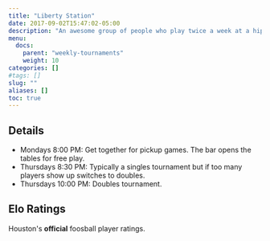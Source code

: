 ```yaml
---
title: "Liberty Station"
date: 2017-09-02T15:47:02-05:00
description: "An awesome group of people who play twice a week at a hip bar. The Liberty foosers don't play for money, instead they have a point system where you win and lose Elo points depending on who and how you play. Beginner friendly."
menu:
  docs:
    parent: "weekly-tournaments"
    weight: 10 
categories: []
#tags: []
slug: ""
aliases: []
toc: true
---
```


## Details

* Mondays 8:00 PM: Get together for pickup games. The bar opens the tables for free play.
* Thursdays 8:30 PM: Typically a singles tournament but if too many players show up switches to doubles.
* Thursdays 10:00 PM: Doubles tournament.

## Elo Ratings

Houston's **official** foosball player ratings.

<script src="https://gist.github.com/voqk/aa67d96d6edbc577f28dfa40475843a9.js"></script>